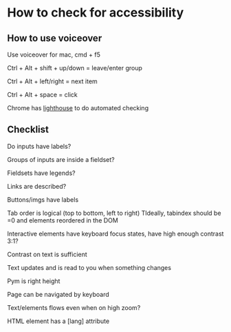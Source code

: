 # How to check for accessibility

## How to use voiceover

Use voiceover for mac, cmd + f5

Ctrl + Alt + shift + up/down = leave/enter group

Ctrl + Alt + left/right = next item

Ctrl + Alt + space = click

Chrome has [lighthouse](https://developers.google.com/web/tools/lighthouse) to do automated checking

## Checklist

Do inputs have labels?

Groups of inputs are inside a fieldset?

Fieldsets have legends?

Links are described?

Buttons/imgs have labels

Tab order is logical (top to bottom, left to right) TIdeally, tabindex should be =0 and elements reordered in the DOM

Interactive elements have keyboard focus states, have high enough contrast 3:1?

Contrast on text is sufficient

Text updates and is read to you when something changes

Pym is right height

Page can be navigated by keyboard

Text/elements flows even when on high zoom?

HTML element has a [lang] attribute
